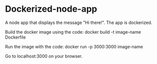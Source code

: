 # Dockerized-node-app
A node app that displays the message "Hi there!". The app is dockerized.

Build the docker image using the code:
docker build -t image-name Dockerfile
  
Run the image with the code:
docker run -p 3000:3000 image-name

Go to localhost:3000 on your browser.
